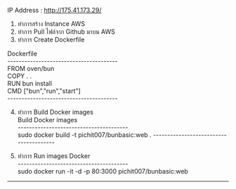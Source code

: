 IP Address : http://175.41.173.29/

1. ทำการสร้าง Instance AWS
2. ทำการ Pull ไฟล์จาก Github มาบน AWS
3. ทำการ Create Dockerfile <br>

Dockerfile <br>
--------------------------------------- <br>
FROM oven/bun <br>
COPY . . <br>
RUN bun install <br>
CMD ["bun","run","start"] <br>
--------------------------------------- <br>

4. ทำการ Build Docker images <br>
Build Docker images <br>
--------------------------------------- <br>
sudo docker build -t pichit007/bunbasic:web .
--------------------------------------- <br>

5. ทำการ Run images Docker <br>
--------------------------------------- <br>
sudo docker run -it -d -p 80:3000 pichit007/bunbasic:web <br>
---------------------------------------

